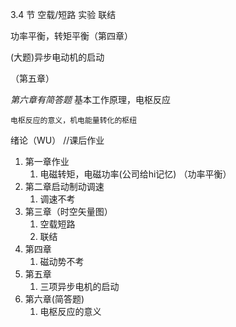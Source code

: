 3.4 节
空载/短路 实验
联结



功率平衡，转矩平衡（第四章）

(大题)异步电动机的启动

（第五章）

*第六章有简答题*
    基本工作原理，电枢反应

    电枢反应的意义，机电能量转化的枢纽




绪论（WU）
//课后作业
1. 第一章作业
   1. 电磁转矩，电磁功率(公司给hi记忆) （功率平衡）
2. 第二章启动制动调速
   1. 调速不考
3. 第三章（时空矢量图）
   1. 空载短路
   2. 联结
4. 第四章
   1. 磁动势不考
5. 第五章
   1. 三项异步电机的启动
6. 第六章(简答题)
   1. 电枢反应的意义
